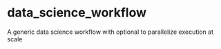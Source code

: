 # data_science_workflow
A generic data science workflow with optional to parallelize execution at scale
